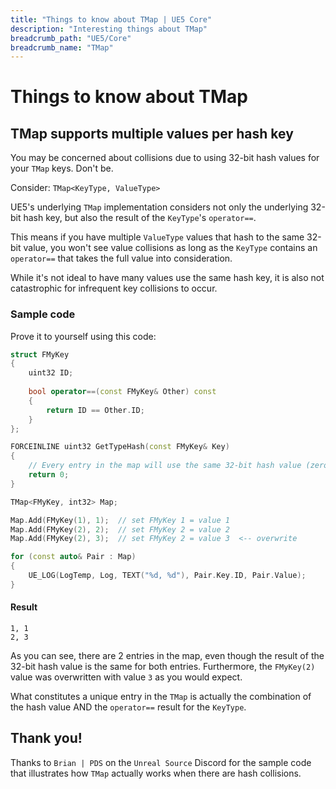 ```yaml
---
title: "Things to know about TMap | UE5 Core"
description: "Interesting things about TMap"
breadcrumb_path: "UE5/Core"
breadcrumb_name: "TMap"
---
```


# Things to know about TMap

## TMap supports multiple values per hash key

You may be concerned about collisions due to using 32-bit hash values
for your `TMap` keys. Don't be.

Consider: `TMap<KeyType, ValueType>`

UE5's underlying `TMap` implementation considers not only the underlying
32-bit hash key, but also the result of the `KeyType`'s `operator==`.

This means if you have multiple `ValueType` values that hash to the same
32-bit value, you won't see value collisions as long as the `KeyType`
contains an `operator==` that takes the full value into consideration.

While it's not ideal to have many values use the same hash key, it is also
not catastrophic for infrequent key collisions to occur.

### Sample code

Prove it to yourself using this code:

```cpp
struct FMyKey
{
    uint32 ID;
    
    bool operator==(const FMyKey& Other) const
    {
        return ID == Other.ID;
    }
};

FORCEINLINE uint32 GetTypeHash(const FMyKey& Key)
{
    // Every entry in the map will use the same 32-bit hash value (zero)
    return 0;
}

TMap<FMyKey, int32> Map;

Map.Add(FMyKey(1), 1);  // set FMyKey 1 = value 1
Map.Add(FMyKey(2), 2);  // set FMyKey 2 = value 2
Map.Add(FMyKey(2), 3);  // set FMyKey 2 = value 3  <-- overwrite

for (const auto& Pair : Map)
{
    UE_LOG(LogTemp, Log, TEXT("%d, %d"), Pair.Key.ID, Pair.Value);
}
```

#### Result

```text
1, 1
2, 3
```

As you can see, there are 2 entries in the map, even though the result
of the 32-bit hash value is the same for both entries.
Furthermore, the `FMyKey(2)` value was overwritten with value `3`
as you would expect.

What constitutes a unique entry in the `TMap` is actually the combination of
the hash value AND the `operator==` result for the `KeyType`.

## Thank you!

Thanks to `Brian | PDS` on the `Unreal Source` Discord for the sample code
that illustrates how `TMap` actually works when there are hash collisions.
